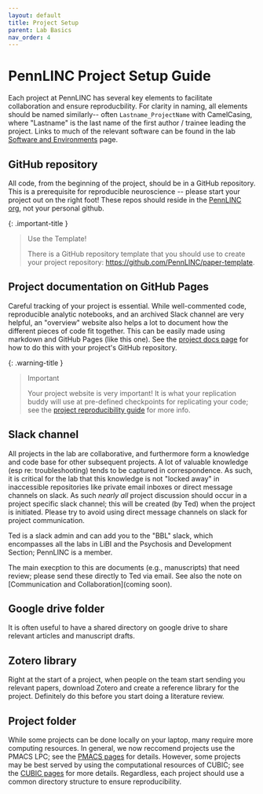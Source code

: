 ```yaml
---
layout: default
title: Project Setup
parent: Lab Basics
nav_order: 4
---
```


# PennLINC Project Setup Guide

Each project at PennLINC has several key elements to facilitate collaboration and ensure reproducbility.
For clarity in naming, all elements should be named similarly-- often ```Lastname_ProjectName``` with CamelCasing,
where "Lastname" is the last name of the first author / trainee leading the project.
Links to much of the relevant software can be found in the lab [Software and Environments](https://pennlinc.github.io/docs/Basics/basics/) page.


## GitHub repository

All code, from the beginning of the project, should be in a GitHub repository.
This is a prerequisite for reproducible neuroscience -- please start your project out on the right foot!
These repos should reside in the [PennLINC org](www.github.com/PennLINC), not your personal github.

{: .important-title }
> Use the Template!
>
> There is a GitHub repository template that you should use to create your project repository:
> <https://github.com/PennLINC/paper-template>.


## Project documentation on GitHub Pages

Careful tracking of your project is essential.
While well-commented code, reproducible analytic notebooks, and an archived Slack channel are very helpful,
an "overview" website also helps a lot to document how the different pieces of code fit together.
This can be easily made using markdown and GitHub Pages (like this one).
See the [project docs page](/docs/documentation/project-documentation) for how to do this with your project's GitHub repository.

{: .warning-title }
> Important
>
> Your project website is very important!
> It is what your replication buddy will use at pre-defined checkpoints for replicating your code;
> see the [project reproducibility guide](/docs/LabHome/ReproSystem) for more info.


## Slack channel

All projects in the lab are collaborative, and furthermore form a knowledge and code base for other subsequent projects.
A lot of valuable knowledge (esp re: troubleshooting) tends to be captured in correspondence.
As such, it is critical for the lab that this knowledge is not "locked away" in inaccessible repositories like private email inboxes or direct message channels on slack.
As such _nearly all_ project discussion should occur in a project specific slack channel; this will be created (by Ted) when the project is initiated.
Please try to avoid using direct message channels on slack for project communication.

Ted is a slack admin and can add you to the "BBL" slack, which encompasses all the labs in LiBI and the Psychosis and Development Section;
PennLINC is a member.

The main execption to this are documents (e.g., manuscripts) that need review; please send these directly to Ted via email.
See also the note on [Communication and Collaboration](coming soon).


## Google drive folder

It is often useful to have a shared directory on google drive to share relevant articles and manuscript drafts.


## Zotero library

Right at the start of a project, when people on the team start sending you relevant papers, download Zotero and create a reference library for the project.
Definitely do this before you start doing a literature review.


## Project folder

While some projects can be done locally on your laptop, many require more computing resources.
In general, we now reccomend projects use the PMACS LPC; see the [PMACS pages](/docs/pmacs) for details.
However, some projects may be best served by using the computational resources of CUBIC;
see the [CUBIC pages](/docs/cubic) for more details.
Regardless, each project should use a common directory structure to ensure reproducibility.

